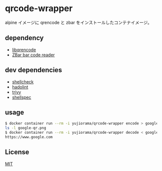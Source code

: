 # qrcode-wrapper

alpine イメージに qrencode と zbar をインストールしたコンテナイメージ。

## dependency

* [libqrencode](https://github.com/fukuchi/libqrencode)
* [ZBar bar code reader](http://zbar.sourceforge.net/)

## dev dependencies

* [shellcheck](https://github.com/koalaman/shellcheck#installing)
* [hadolint](https://github.com/hadolint/hadolint)
* [trivy](https://github.com/aquasecurity/trivy)
* [shellspec](https://shellspec.info/)

## usage

```bash
$ docker container run --rm -i yujiorama/qrcode-wrapper encode > google-qr.png <<< https://www.google.com
ls -l google-qr.png
$ docker container run --rm -i yujiorama/qrcode-wrapper decode < google-qr.png
https://www.google.com
```

## License

[MIT](./LICENSE)
